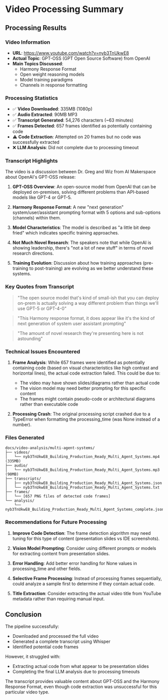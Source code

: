 # Video Processing Summary

## Processing Results

### Video Information
- **URL**: https://www.youtube.com/watch?v=nyb3TnUkwE8
- **Actual Topic**: GPT-OSS (GPT Open Source Software) from OpenAI
- **Main Topics Discussed**: 
  - Harmony Response Format
  - Open weight reasoning models
  - Model training paradigms
  - Channels in response formatting

### Processing Statistics
- ✅ **Video Downloaded**: 335MB (1080p)
- ✅ **Audio Extracted**: 90MB MP3
- ✅ **Transcript Generated**: 54,276 characters (~63 minutes)
- ✅ **Frames Detected**: 657 frames identified as potentially containing code
- ⚠️ **Code Extraction**: Attempted on 20 frames but no code was successfully extracted
- ❌ **LLM Analysis**: Did not complete due to processing timeout

### Transcript Highlights

The video is a discussion between Dr. Greg and Wiz from AI Makerspace about OpenAI's GPT-OSS release:

1. **GPT-OSS Overview**: An open-source model from OpenAI that can be deployed on-premises, solving different problems than API-based models like GPT-4 or GPT-5.

2. **Harmony Response Format**: A new "next generation" system/user/assistant prompting format with 5 options and sub-options (channels) within them.

3. **Model Characteristics**: The model is described as "a little bit deep fried" which indicates specific training approaches.

4. **Not Much Novel Research**: The speakers note that while OpenAI is showing leadership, there's "not a lot of new stuff" in terms of novel research directions.

5. **Training Evolution**: Discussion about how training approaches (pre-training to post-training) are evolving as we better understand these systems.

### Key Quotes from Transcript

> "The open source model that's kind of small-ish that you can deploy on-prem is actually solving a way different problem than things we'll use GPT-5 or GPT-4-0"

> "This Harmony response format, it does appear like it's the kind of next generation of system user assistant prompting"

> "The amount of novel research they're presenting here is not astounding"

### Technical Issues Encountered

1. **Frame Analysis**: While 657 frames were identified as potentially containing code (based on visual characteristics like high contrast and horizontal lines), the actual code extraction failed. This could be due to:
   - The video may have shown slides/diagrams rather than actual code
   - The vision model may need better prompting for this specific content
   - The frames might contain pseudo-code or architectural diagrams rather than executable code

2. **Processing Crash**: The original processing script crashed due to a TypeError when formatting the processing_time (was None instead of a number).

### Files Generated

```
docs/video-analysis/multi-agent-systems/
├── videos/
│   └── nyb3TnUkwE8_Building_Production_Ready_Multi_Agent_Systems.mp4 (335MB)
├── audio/
│   └── nyb3TnUkwE8_Building_Production_Ready_Multi_Agent_Systems.mp3 (90MB)
├── transcripts/
│   ├── nyb3TnUkwE8_Building_Production_Ready_Multi_Agent_Systems.json
│   └── nyb3TnUkwE8_Building_Production_Ready_Multi_Agent_Systems.txt
├── frames/
│   └── [657 PNG files of detected code frames]
└── analysis/
    └── nyb3TnUkwE8_Building_Production_Ready_Multi_Agent_Systems_complete.json
```

### Recommendations for Future Processing

1. **Improve Code Detection**: The frame detection algorithm may need tuning for this type of content (presentation slides vs IDE screenshots).

2. **Vision Model Prompting**: Consider using different prompts or models for extracting content from presentation slides.

3. **Error Handling**: Add better error handling for None values in processing_time and other fields.

4. **Selective Frame Processing**: Instead of processing frames sequentially, could analyze a sample first to determine if they contain actual code.

5. **Title Extraction**: Consider extracting the actual video title from YouTube metadata rather than requiring manual input.

## Conclusion

The pipeline successfully:
- Downloaded and processed the full video
- Generated a complete transcript using Whisper
- Identified potential code frames

However, it struggled with:
- Extracting actual code from what appear to be presentation slides
- Completing the final LLM analysis due to processing timeouts

The transcript provides valuable content about GPT-OSS and the Harmony Response Format, even though code extraction was unsuccessful for this particular video type.